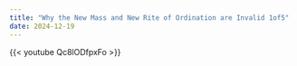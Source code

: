 ```yaml
---
title: "Why the New Mass and New Rite of Ordination are Invalid 1of5"
date: 2024-12-19
---
```


{{< youtube Qc8lODfpxFo >}}
